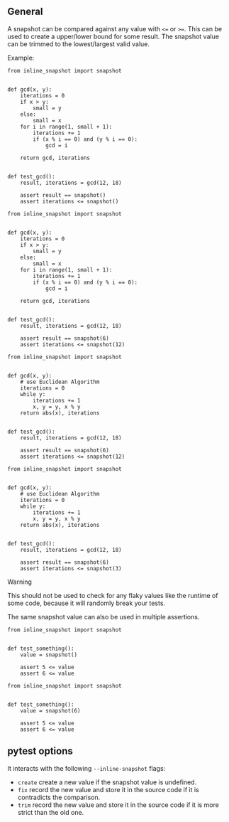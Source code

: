 ## General

A snapshot can be compared against any value with `<=` or `>=`. This can be used to create a upper/lower bound for some result. The snapshot value can be trimmed to the lowest/largest valid value.

Example:

```
from inline_snapshot import snapshot


def gcd(x, y):
    iterations = 0
    if x > y:
        small = y
    else:
        small = x
    for i in range(1, small + 1):
        iterations += 1
        if (x % i == 0) and (y % i == 0):
            gcd = i

    return gcd, iterations


def test_gcd():
    result, iterations = gcd(12, 18)

    assert result == snapshot()
    assert iterations <= snapshot()

```

```
from inline_snapshot import snapshot


def gcd(x, y):
    iterations = 0
    if x > y:
        small = y
    else:
        small = x
    for i in range(1, small + 1):
        iterations += 1
        if (x % i == 0) and (y % i == 0):
            gcd = i

    return gcd, iterations


def test_gcd():
    result, iterations = gcd(12, 18)

    assert result == snapshot(6)
    assert iterations <= snapshot(12)

```

```
from inline_snapshot import snapshot


def gcd(x, y):
    # use Euclidean Algorithm
    iterations = 0
    while y:
        iterations += 1
        x, y = y, x % y
    return abs(x), iterations


def test_gcd():
    result, iterations = gcd(12, 18)

    assert result == snapshot(6)
    assert iterations <= snapshot(12)

```

```
from inline_snapshot import snapshot


def gcd(x, y):
    # use Euclidean Algorithm
    iterations = 0
    while y:
        iterations += 1
        x, y = y, x % y
    return abs(x), iterations


def test_gcd():
    result, iterations = gcd(12, 18)

    assert result == snapshot(6)
    assert iterations <= snapshot(3)

```

Warning

This should not be used to check for any flaky values like the runtime of some code, because it will randomly break your tests.

The same snapshot value can also be used in multiple assertions.

```
from inline_snapshot import snapshot


def test_something():
    value = snapshot()

    assert 5 <= value
    assert 6 <= value

```

```
from inline_snapshot import snapshot


def test_something():
    value = snapshot(6)

    assert 5 <= value
    assert 6 <= value

```

## pytest options

It interacts with the following `--inline-snapshot` flags:

- `create` create a new value if the snapshot value is undefined.
- `fix` record the new value and store it in the source code if it is contradicts the comparison.
- `trim` record the new value and store it in the source code if it is more strict than the old one.
